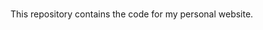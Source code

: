 
# <a href="http://chuckyin.github.io">  </a>

This repository contains the code for my personal website.

